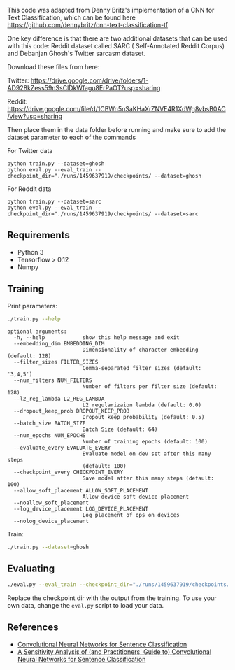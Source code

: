 This code was adapted from Denny Britz's implementation of a CNN for Text Classification, which can be found here https://github.com/dennybritz/cnn-text-classification-tf

One key difference is that there are two additional datasets that can be used with this code: Reddit dataset called SARC ( Self-Annotated Reddit Corpus) and Debanjan Ghosh's Twitter sarcasm dataset.

Download these files from here:

Twitter: https://drive.google.com/drive/folders/1-AD928kZess59nSsClDkWfagu8ErPaOT?usp=sharing

Reddit: https://drive.google.com/file/d/1CBWn5nSaKHaXrZNVE4R1XdWg8vbsB0AC/view?usp=sharing

Then place them in the data folder before running and make sure to add the dataset parameter to each of the commands

For Twitter data
```
python train.py --dataset=ghosh
python eval.py --eval_train --checkpoint_dir="./runs/1459637919/checkpoints/ --dataset=ghosh
```
For Reddit data
```
python train.py --dataset=sarc
python eval.py --eval_train --checkpoint_dir="./runs/1459637919/checkpoints/ --dataset=sarc
```

## Requirements

- Python 3
- Tensorflow > 0.12
- Numpy

## Training

Print parameters:

```bash
./train.py --help
```

```
optional arguments:
  -h, --help            show this help message and exit
  --embedding_dim EMBEDDING_DIM
                        Dimensionality of character embedding (default: 128)
  --filter_sizes FILTER_SIZES
                        Comma-separated filter sizes (default: '3,4,5')
  --num_filters NUM_FILTERS
                        Number of filters per filter size (default: 128)
  --l2_reg_lambda L2_REG_LAMBDA
                        L2 regularizaion lambda (default: 0.0)
  --dropout_keep_prob DROPOUT_KEEP_PROB
                        Dropout keep probability (default: 0.5)
  --batch_size BATCH_SIZE
                        Batch Size (default: 64)
  --num_epochs NUM_EPOCHS
                        Number of training epochs (default: 100)
  --evaluate_every EVALUATE_EVERY
                        Evaluate model on dev set after this many steps
                        (default: 100)
  --checkpoint_every CHECKPOINT_EVERY
                        Save model after this many steps (default: 100)
  --allow_soft_placement ALLOW_SOFT_PLACEMENT
                        Allow device soft device placement
  --noallow_soft_placement
  --log_device_placement LOG_DEVICE_PLACEMENT
                        Log placement of ops on devices
  --nolog_device_placement

```

Train:

```bash
./train.py --dataset=ghosh
```

## Evaluating

```bash
./eval.py --eval_train --checkpoint_dir="./runs/1459637919/checkpoints/ --dataset=ghosh"
```

Replace the checkpoint dir with the output from the training. To use your own data, change the `eval.py` script to load your data.


## References

- [Convolutional Neural Networks for Sentence Classification](http://arxiv.org/abs/1408.5882)
- [A Sensitivity Analysis of (and Practitioners' Guide to) Convolutional Neural Networks for Sentence Classification](http://arxiv.org/abs/1510.03820)
